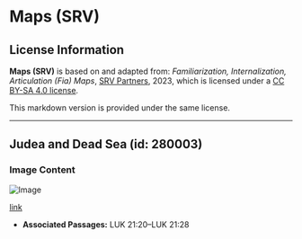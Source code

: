 # Maps (SRV)

## License Information

**Maps (SRV)** is based on and adapted from: _Familiarization, Internalization, Articulation (Fia) Maps_, [SRV Partners](https://srvpartners.org/home/), 2023, which is licensed under a [CC BY-SA 4.0 license](https://creativecommons.org/licenses/by-sa/4.0/legalcode.en).

This markdown version is provided under the same license.



--------------------------------

## Judea and Dead Sea (id: 280003)

### Image Content

![Image](https://cdn.aquifer.bible/aquifer-content/resources/FIAMaps/judea-and-dead-sea.jpg)

[link](https://cdn.aquifer.bible/aquifer-content/resources/FIAMaps/judea-and-dead-sea.jpg)

* **Associated Passages:** LUK 21:20–LUK 21:28

